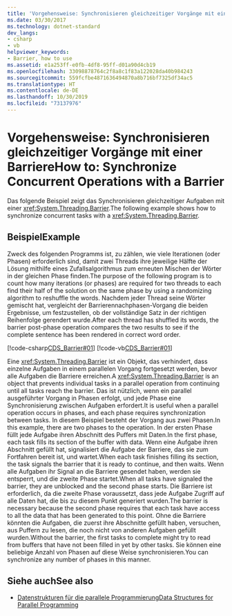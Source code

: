```yaml
---
title: 'Vorgehensweise: Synchronisieren gleichzeitiger Vorgänge mit einer Barriere'
ms.date: 03/30/2017
ms.technology: dotnet-standard
dev_langs:
- csharp
- vb
helpviewer_keywords:
- Barrier, how to use
ms.assetid: e1a253ff-e0fb-4df8-95ff-d01a90d4cb19
ms.openlocfilehash: 33098878764c2f8a8c1f83a122028da40b984243
ms.sourcegitcommit: 559fcfbe4871636494870a8b716bf7325df34ac5
ms.translationtype: HT
ms.contentlocale: de-DE
ms.lasthandoff: 10/30/2019
ms.locfileid: "73137976"
---
```

# <a name="how-to-synchronize-concurrent-operations-with-a-barrier"></a><span data-ttu-id="6502e-102">Vorgehensweise: Synchronisieren gleichzeitiger Vorgänge mit einer Barriere</span><span class="sxs-lookup"><span data-stu-id="6502e-102">How to: Synchronize Concurrent Operations with a Barrier</span></span>
<span data-ttu-id="6502e-103">Das folgende Beispiel zeigt das Synchronisieren gleichzeitiger Aufgaben mit einer <xref:System.Threading.Barrier>.</span><span class="sxs-lookup"><span data-stu-id="6502e-103">The following example shows how to synchronize concurrent tasks with a <xref:System.Threading.Barrier>.</span></span>  
  
## <a name="example"></a><span data-ttu-id="6502e-104">Beispiel</span><span class="sxs-lookup"><span data-stu-id="6502e-104">Example</span></span>  
 <span data-ttu-id="6502e-105">Zweck des folgenden Programms ist, zu zählen, wie viele Iterationen (oder Phasen) erforderlich sind, damit zwei Threads ihre jeweilige Hälfte der Lösung mithilfe eines Zufallsalgorithmus zum erneuten Mischen der Wörter in der gleichen Phase finden.</span><span class="sxs-lookup"><span data-stu-id="6502e-105">The purpose of the following program is to count how many iterations (or phases) are required for two threads to each find their half of the solution on the same phase by using a randomizing algorithm to reshuffle the words.</span></span> <span data-ttu-id="6502e-106">Nachdem jeder Thread seine Wörter gemischt hat, vergleicht der Barrierennachphasen-Vorgang die beiden Ergebnisse, um festzustellen, ob der vollständige Satz in der richtigen Reihenfolge gerendert wurde.</span><span class="sxs-lookup"><span data-stu-id="6502e-106">After each thread has shuffled its words, the barrier post-phase operation compares the two results to see if the complete sentence has been rendered in correct word order.</span></span>  
  
 [!code-csharp[CDS_Barrier#01](../../../samples/snippets/csharp/VS_Snippets_Misc/cds_barrier/cs/barrier.cs#01)]
 [!code-vb[CDS_Barrier#01](../../../samples/snippets/visualbasic/VS_Snippets_Misc/cds_barrier/vb/barrier_vb.vb#01)]  
  
 <span data-ttu-id="6502e-107">Eine <xref:System.Threading.Barrier> ist ein Objekt, das verhindert, dass einzelne Aufgaben in einem parallelen Vorgang fortgesetzt werden, bevor alle Aufgaben die Barriere erreichen.</span><span class="sxs-lookup"><span data-stu-id="6502e-107">A <xref:System.Threading.Barrier> is an object that prevents individual tasks in a parallel operation from continuing until all tasks reach the barrier.</span></span> <span data-ttu-id="6502e-108">Das ist nützlich, wenn ein parallel ausgeführter Vorgang in Phasen erfolgt, und jede Phase eine Synchronisierung zwischen Aufgaben erfordert.</span><span class="sxs-lookup"><span data-stu-id="6502e-108">It is useful when a parallel operation occurs in phases, and each phase requires synchronization between tasks.</span></span> <span data-ttu-id="6502e-109">In diesem Beispiel besteht der Vorgang aus zwei Phasen.</span><span class="sxs-lookup"><span data-stu-id="6502e-109">In this example, there are two phases to the operation.</span></span> <span data-ttu-id="6502e-110">In der ersten Phase füllt jede Aufgabe ihren Abschnitt des Puffers mit Daten.</span><span class="sxs-lookup"><span data-stu-id="6502e-110">In the first phase, each task fills its section of the buffer with data.</span></span> <span data-ttu-id="6502e-111">Wenn eine Aufgabe ihren Abschnitt gefüllt hat, signalisiert die Aufgabe der Barriere, das sie zum Fortfahren bereit ist, und wartet.</span><span class="sxs-lookup"><span data-stu-id="6502e-111">When each task finishes filling its section, the task signals the barrier that it is ready to continue, and then waits.</span></span> <span data-ttu-id="6502e-112">Wenn alle Aufgaben ihr Signal an die Barriere gesendet haben, werden sie entsperrt, und die zweite Phase startet.</span><span class="sxs-lookup"><span data-stu-id="6502e-112">When all tasks have signaled the barrier, they are unblocked and the second phase starts.</span></span> <span data-ttu-id="6502e-113">Die Barriere ist erforderlich, da die zweite Phase voraussetzt, dass jede Aufgabe Zugriff auf alle Daten hat, die bis zu diesem Punkt generiert wurden.</span><span class="sxs-lookup"><span data-stu-id="6502e-113">The barrier is necessary because the second phase requires that each task have access to all the data that has been generated to this point.</span></span> <span data-ttu-id="6502e-114">Ohne die Barriere könnten die Aufgaben, die zuerst ihre Abschnitte gefüllt haben, versuchen, aus Puffern zu lesen, die noch nicht von anderen Aufgaben gefüllt wurden.</span><span class="sxs-lookup"><span data-stu-id="6502e-114">Without the barrier, the first tasks to complete might try to read from buffers that have not been filled in yet by other tasks.</span></span> <span data-ttu-id="6502e-115">Sie können eine beliebige Anzahl von Phasen auf diese Weise synchronisieren.</span><span class="sxs-lookup"><span data-stu-id="6502e-115">You can synchronize any number of phases in this manner.</span></span>  
  
## <a name="see-also"></a><span data-ttu-id="6502e-116">Siehe auch</span><span class="sxs-lookup"><span data-stu-id="6502e-116">See also</span></span>

- [<span data-ttu-id="6502e-117">Datenstrukturen für die parallele Programmierung</span><span class="sxs-lookup"><span data-stu-id="6502e-117">Data Structures for Parallel Programming</span></span>](../../../docs/standard/parallel-programming/data-structures-for-parallel-programming.md)
